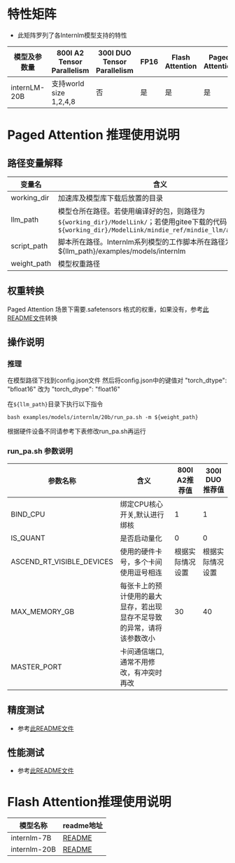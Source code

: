 # 特性矩阵

- 此矩阵罗列了各Internlm模型支持的特性

| 模型及参数量        | 800I A2 Tensor Parallelism | 300I DUO Tensor Parallelism | FP16 | Flash Attention | Paged Attention | W8A8量化 |
|---------------|----------------------------|-----------------------------|------|-----------------|-----------------|--------|
| internLM-20B  | 支持world size 1,2,4,8       | 否                           | 是    | 是               | 是               | 否      |

# Paged Attention 推理使用说明

## 路径变量解释

| 变量名         | 含义                                                                                                                             |
|-------------|--------------------------------------------------------------------------------------------------------------------------------|
| working_dir | 加速库及模型库下载后放置的目录                                                                                                                |
| llm_path    | 模型仓所在路径。若使用编译好的包，则路径为`${working_dir}/ModelLink/`；若使用gitee下载的代码，则路径为`${working_dir}/ModelLink/mindie_ref/mindie_llm/atb_models` |
| script_path | 脚本所在路径。Internlm系列模型的工作脚本所在路径为${llm_path}/examples/models/internlm                                                              |
| weight_path | 模型权重路径                                                                                                                         |

## 权重转换

Paged Attention 场景下需要.safetensors 格式的权重，如果没有，参考[此README文件](../../README.md)转换

## 操作说明

### 推理

在模型路径下找到config.json文件
然后将config.json中的键值对 "torch_dtype": "bfloat16" 改为 "torch_dtype": "float16"

在`${llm_path}`目录下执行以下指令

```shell
bash examples/models/internlm/20b/run_pa.sh -m ${weight_path}
```

根据硬件设备不同请参考下表修改run_pa.sh再运行

### run_pa.sh 参数说明

| 参数名称                      | 含义                                  | 800I A2推荐值 | 300I DUO推荐值 |
|---------------------------|-------------------------------------|------------|-------------|
| BIND_CPU                  | 绑定CPU核心开关,默认进行绑核                    | 1          | 1           |
| IS_QUANT                  | 是否启动量化                              | 0          | 0           |
| ASCEND_RT_VISIBLE_DEVICES | 使用的硬件卡号，多个卡间使用逗号相连                  | 根据实际情况设置   | 根据实际情况设置    |
| MAX_MEMORY_GB             | 每张卡上的预计使用的最大显存，若出现显存不足导致的异常，请将该参数改小 | 30         | 40          |
| MASTER_PORT               | 卡间通信端口,通常不用修改，有冲突时再改                |            |             |

## 精度测试

- 参考[此README文件](../../../tests/modeltest/README.md)

## 性能测试

- 参考[此README文件](../../../tests/modeltest/README.md)

# Flash Attention推理使用说明

| 模型名称         | readme地址                                                   |
|--------------|------------------------------------------------------------|
| internlm-7B  | [README](../../../pytorch/examples/internlm/7b/README.md)  |
| internlm-20B | [README](../../../pytorch/examples/internlm/20b/README.md) |
